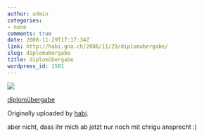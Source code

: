 ```yaml
---
author: admin
categories:
- none
comments: true
date: 2008-11-29T17:17:34Z
link: http://habi.gna.ch/2008/11/29/diplomubergabe/
slug: diplomubergabe
title: diplomübergabe
wordpress_id: 1581
---
```


[![](http://farm4.static.flickr.com/3161/3067841475_d4aa13256c_m.jpg)](http://www.flickr.com/photos/habi/3067841475/)
   

 
  [diplomübergabe](http://www.flickr.com/photos/habi/3067841475/)
    

  Originally uploaded by [habi](http://www.flickr.com/people/habi/).
 



aber nicht, dass ihr mich ab jetzt nur noch mit chrigu ansprecht :)
  

